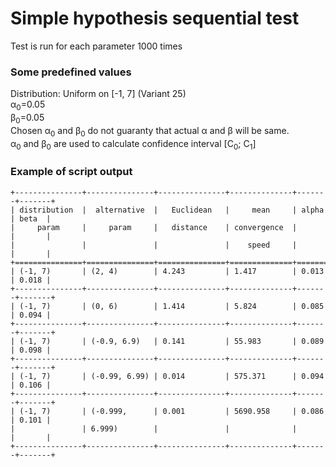 # Simple hypothesis sequential test  
Test is run for each parameter 1000 times   
### Some predefined values  
Distribution: Uniform on [-1, 7] (Variant 25)  
&alpha;<sub>0</sub>=0.05  
&beta;<sub>0</sub>=0.05  
Chosen &alpha;<sub>0</sub> and &beta;<sub>0</sub> do not guaranty that actual &alpha; and &beta; will be same.  
&alpha;<sub>0</sub> and &beta;<sub>0</sub> are used to calculate confidence interval [C<sub>0</sub>; C<sub>1</sub>]  
### Example of script output  
```
+---------------+---------------+---------------+--------------+-------+-------+
| distribution  |  alternative  |   Euclidean   |     mean     | alpha | beta  |
|     param     |     param     |   distance    | convergence  |       |       |
|               |               |               |    speed     |       |       |
+===============+===============+===============+==============+=======+=======+
| (-1, 7)       | (2, 4)        | 4.243         | 1.417        | 0.013 | 0.018 |
+---------------+---------------+---------------+--------------+-------+-------+
| (-1, 7)       | (0, 6)        | 1.414         | 5.824        | 0.085 | 0.094 |
+---------------+---------------+---------------+--------------+-------+-------+
| (-1, 7)       | (-0.9, 6.9)   | 0.141         | 55.983       | 0.089 | 0.098 |
+---------------+---------------+---------------+--------------+-------+-------+
| (-1, 7)       | (-0.99, 6.99) | 0.014         | 575.371      | 0.094 | 0.106 |
+---------------+---------------+---------------+--------------+-------+-------+
| (-1, 7)       | (-0.999,      | 0.001         | 5690.958     | 0.086 | 0.101 |
|               | 6.999)        |               |              |       |       |
+---------------+---------------+---------------+--------------+-------+-------+
```
